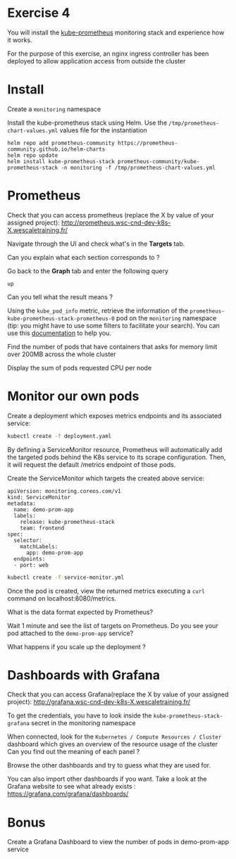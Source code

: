 # Exercise 4

You will install the [kube-prometheus](https://github.com/prometheus-operator/kube-prometheus) monitoring stack and experience how it works.

For the purpose of this exercise, an nginx ingress controller has been deployed to allow application access from outside the cluster

# Install

Create a `monitoring` namespace

Install the kube-prometheus stack using Helm. Use the `/tmp/prometheus-chart-values.yml` values file for the instantiation
```
helm repo add prometheus-community https://prometheus-community.github.io/helm-charts
helm repo update
helm install kube-prometheus-stack prometheus-community/kube-prometheus-stack -n monitoring -f /tmp/prometheus-chart-values.yml
```


# Prometheus

Check that you can access prometheus (replace the X by value of your assigned project): http://prometheus.wsc-cnd-dev-k8s-X.wescaletraining.fr/

Navigate through the UI and check what's in the **Targets** tab.

Can you explain what each section corresponds to ?

Go back to the **Graph** tab and enter the following query
```
up
```
Can you tell what the result means ?


Using the `kube_pod_info` metric, retrieve the information of the `prometheus-kube-prometheus-stack-prometheus-0` pod on the `monitoring` namespace (tip: you might have to use some filters to facilitate your search). You can use this [documentation](https://prometheus.io/docs/prometheus/latest/querying/basics/) to help you.


Find the number of pods that have containers that asks for memory limit over 200MB across the whole cluster

Display the sum of pods requested CPU per node


# Monitor our own pods

Create a deployment which exposes metrics endpoints and its associated service:
```sh
kubectl create -f deployment.yaml
```

By defining a ServiceMonitor resource, Prometheus will automatically add the targeted pods behind the K8s service to its scrape configuration. Then, it will request the default /metrics endpoint of those pods.

Create the ServiceMonitor which targets the created above service:
```
apiVersion: monitoring.coreos.com/v1
kind: ServiceMonitor
metadata:
  name: demo-prom-app
  labels:
    release: kube-prometheus-stack
    team: frontend
spec:
  selector:
    matchLabels:
      app: demo-prom-app
  endpoints:
  - port: web
```

```sh
kubectl create -f service-monitor.yml
```

Once the pod is created, view the returned metrics executing a `curl` command on localhost:8080/metrics.

What is the data format expected by Prometheus?

Wait 1 minute and see the list of targets on Prometheus.
Do you see your pod attached to the `demo-prom-app` service?

What happens if you scale up the deployment ?



# Dashboards with Grafana

Check that you can access Grafana(replace the X by value of your assigned project): http://grafana.wsc-cnd-dev-k8s-X.wescaletraining.fr/

To get the credentials, you have to look inside the `kube-prometheus-stack-grafana` secret in the monitoring namespace

When connected, look for the `Kubernetes / Compute Resources / Cluster` dashboard which gives an overview of the resource usage of the cluster
Can you find out the meaning of each panel ?

Browse the other dashboards and try to guess what they are used for.

You can also import other dashboards if you want. Take a look at the Grafana website to see what already exists : https://grafana.com/grafana/dashboards/


# Bonus

Create a Grafana Dashboard to view the number of pods in demo-prom-app service